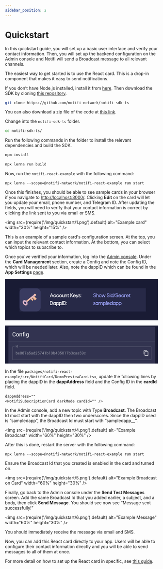 ```yaml
---
sidebar_position: 2
---
```


# Quickstart

In this quickstart guide, you will set up a basic user interface and verify
your contact information. Then, you will set up the backend configuration on
the Admin console and Notifi will send a Broadcast message to all relevant channels.

The easiest way to get started is to use the React card. This is a
drop-in component that makes it easy to send notifications.

If you don’t have Node.js installed, install it from
[here](https://nodejs.org/en). Then download the SDK by cloning
[this repository](https://github.com/notifi-network/notifi-sdk-ts).

```bash
git clone https://github.com/notifi-network/notifi-sdk-ts
```

You can also download a zip file of the code at
[this link](https://github.com/notifi-network/notifi-sdk-ts/archive/refs/heads/main.zip).

Change into the `notifi-sdk-ts` folder.

```bash
cd notifi-sdk-ts/
```

Run the following commands in the folder to install the relevant dependencies
and build the SDK.

```bash
npm install
```

```bash
npx lerna run build
```

Now, run the `notifi-react-example` with the following command:

```
npx lerna --scope=@notifi-network/notifi-react-example run start
```

Once this finishes, you should be able to see sample cards in your browser if
you navigate to [http://localhost:3000/](http://localhost:3000/). Clicking
**Edit** on the card will let you update your email, phone number, and Telegram
ID. After updating the fields, you will need to verify that your contact
information is correct by clicking the link sent to you via email or SMS.

<img
  src={require('/img/quickstart/1.png').default}
  alt="Example card"
  width="30%" height="15%"
/>

This is an example of a sample card's configuration screen. At the top, you can
input the relevant contact information. At the bottom, you can select which
topics to subscribe to.

Once you've verified your information, log into the [Admin
console](https://admin.dev.notifi.network/cards). Under the
**Card Management** section, create a Config and note the Config ID, which will
be needed later.  Also, note the dappID which can be found in the **App
Settings** [page](https://admin.dev.notifi.network/settings).

![2](/img/quickstart/2.png)

![3](/img/quickstart/3.png)

In the file `packages/notifi-react-example/src/NotifiCard/DemoPreviewCard.tsx`,
update the following lines by placing the dappID in the **dappAddress**
field and the Config ID in the **cardId** field.

```
dappAddress=""
<NotifiSubscriptionCard darkMode cardId="" />
```

In the Admin console, add a new topic with Type **Broadcast**. The Broadcast Id
must start with the dappID then two underscores. Since the dappID used is
“sampledapp”, the Broadcast Id must start with “sampledapp__”.

<img
  src={require('/img/quickstart/4.png').default}
  alt="Example Broadcast"
  width="60%" height="30%"
/>

After this is done, restart the server with the following command:

```
npx lerna --scope=@notifi-network/notifi-react-example run start
```

Ensure the Broadcast Id that you created is enabled in the card and turned on.

<img
  src={require('/img/quickstart/5.png').default}
  alt="Example Broadcast on Card"
  width="60%" height="30%"
/>

Finally, go back to the Admin console under the **Send Test Messages** screen.
Add the same Broadcast Id that you added earlier, a subject, and a body, then
click **Send Message**. You should see now see “Message sent successfully!”

<img
  src={require('/img/quickstart/6.png').default}
  alt="Example Message"
  width="60%" height="30%"
/>

You should immediately receive the message via email and SMS.

Now, you can add this React card directly to your app. Users will be able to
configure their contact information directly and you will be able to send
messages to all of them at once.

For more detail on how to set up the React card in specific, see
[this guide](./alert-subscribe/react-card).

<!--
## Tutorial Video

Here is a [link](https://www.youtube.com/watch?v=Nk2F_bd4ftw) covering how to setup the React Card config.

The video covers the following:

- Configuring the card in our developer tool
- Adding Event Types
- Installing the react package into your project
- Updating the default values to match your dapp
-->

